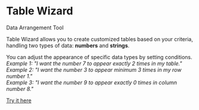 # Table Wizard
Data Arrangement Tool

Table Wizard allows you to create customized tables based on your criteria, handling two types of data: **numbers** and **strings**.

You can adjust the appearance of specific data types by setting conditions. <br/>
*Example 1: "I want the number 7 to appear exactly 2 times in my table."* <br/>
*Example 2: "I want the number 3 to appear minimum 3 times in my row number 1."* <br/>
*Example 3: "I want the number 9 to appear exactly 0 times in column number 8."* <br/>

[Try it here](https://tablewizardcom-ohnivasasankas-projects.vercel.app/)
